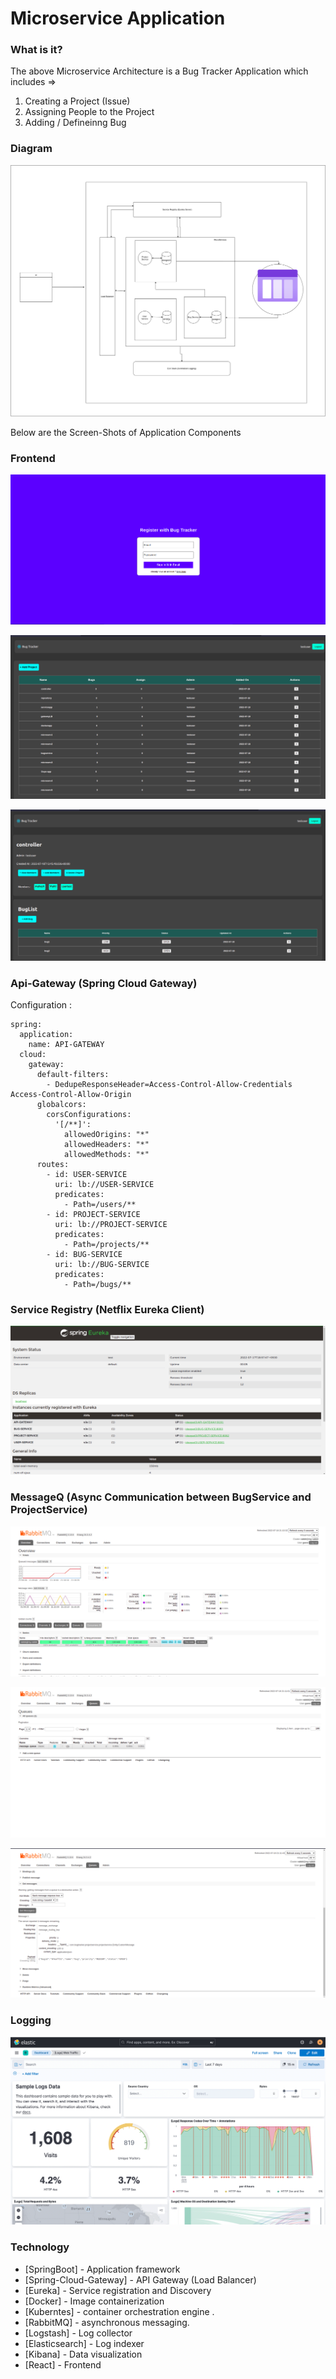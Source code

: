 # Microservice Application

### What is it?

The above Microservice Architecture is a Bug Tracker Application which includes =>

1. Creating a Project (Issue)
2. Assigning People to the Project
3. Adding / Defineinng Bug 

### Diagram 

![alt tag](https://github.com/Mahesh-Kasabe/Microservice-Devops-Project/blob/master/Images/diagram.png)

Below are the Screen-Shots of Application Components 


### Frontend 

![alt tag](https://github.com/Mahesh-Kasabe/Microservice-Devops-Project/blob/master/Images/SignIn.png?raw=true)

![alt tag](https://github.com/Mahesh-Kasabe/Microservice-Devops-Project/blob/master/Images/Project.png?raw=true)

![alt tag](https://github.com/Mahesh-Kasabe/Microservice-Devops-Project/blob/master/Images/Bug.png?raw=true)

### Api-Gateway (Spring Cloud Gateway)


Configuration : 

```
spring:
  application:
    name: API-GATEWAY
  cloud:
    gateway:
      default-filters:
        - DedupeResponseHeader=Access-Control-Allow-Credentials Access-Control-Allow-Origin
      globalcors:
        corsConfigurations:
          '[/**]':
            allowedOrigins: "*"
            allowedHeaders: "*"
            allowedMethods: "*"
      routes:
        - id: USER-SERVICE
          uri: lb://USER-SERVICE
          predicates:
            - Path=/users/**
        - id: PROJECT-SERVICE
          uri: lb://PROJECT-SERVICE
          predicates:
            - Path=/projects/**
        - id: BUG-SERVICE
          uri: lb://BUG-SERVICE
          predicates:
            - Path=/bugs/**
```

### Service Registry (Netflix Eureka Client)

![alt tag](https://github.com/Mahesh-Kasabe/Microservice-Devops-Project/blob/master/Images/ServiceRegistry.png?raw=true)


### MessageQ (Async Communication between BugService and ProjectService)


![alt tag](https://github.com/Mahesh-Kasabe/Microservice-Devops-Project/blob/master/Images/MQ1.png?raw=true)

![alt tag](https://github.com/Mahesh-Kasabe/Microservice-Devops-Project/blob/master/Images/MQ2.png?raw=true)

![alt tag](https://github.com/Mahesh-Kasabe/Microservice-Devops-Project/blob/master/Images/MQ3.png?raw=true)


### Logging 

![alt tag](https://github.com/Mahesh-Kasabe/Microservice-Devops-Project/blob/master/Images/Log.png?raw=true)

### Technology

* [SpringBoot] - Application framework
* [Spring-Cloud-Gateway] - API Gateway (Load Balancer)
* [Eureka] - Service registration and Discovery
* [Docker] - Image containerization
* [Kuberntes] -  container orchestration engine .
* [RabbitMQ] - asynchronous  messaging.
* [Logstash] - Log collector
* [Elasticsearch] - Log indexer
* [Kibana] - Data visualization
* [React] - Frontend





